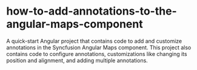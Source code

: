 # how-to-add-annotations-to-the-angular-maps-component
A quick-start Angular project that contains code to add and customize annotations in the Syncfusion Angular Maps component. This project also contains code to configure annotations, customizations like changing its position and alignment, and adding multiple annotations.
